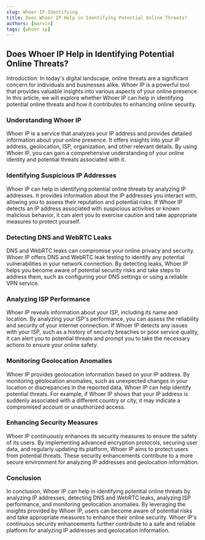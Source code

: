 ```yaml
---
slug: Whoer-IP-Identifying
title: Does Whoer IP Help in Identifying Potential Online Threats?
authors: [marvin]
tags: [whoer ip]
---
```


## **Does Whoer IP Help in Identifying Potential Online Threats?**

Introduction:
In today's digital landscape, online threats are a significant concern for individuals and businesses alike. Whoer IP is a powerful tool that provides valuable insights into various aspects of your online presence. In this article, we will explore whether Whoer IP can help in identifying potential online threats and how it contributes to enhancing online security.

### **Understanding Whoer IP**

Whoer IP is a service that analyzes your IP address and provides detailed information about your online presence. It offers insights into your IP address, geolocation, ISP, organization, and other relevant details. By using Whoer IP, you can gain a comprehensive understanding of your online identity and potential threats associated with it.

### **Identifying Suspicious IP Addresses**

Whoer IP can help in identifying potential online threats by analyzing IP addresses. It provides information about the IP addresses you interact with, allowing you to assess their reputation and potential risks. If Whoer IP detects an IP address associated with suspicious activities or known malicious behavior, it can alert you to exercise caution and take appropriate measures to protect yourself.

### **Detecting DNS and WebRTC Leaks**

DNS and WebRTC leaks can compromise your online privacy and security. Whoer IP offers DNS and WebRTC leak testing to identify any potential vulnerabilities in your network connection. By detecting leaks, Whoer IP helps you become aware of potential security risks and take steps to address them, such as configuring your DNS settings or using a reliable VPN service.

### **Analyzing ISP Performance**

Whoer IP reveals information about your ISP, including its name and location. By analyzing your ISP's performance, you can assess the reliability and security of your internet connection. If Whoer IP detects any issues with your ISP, such as a history of security breaches or poor service quality, it can alert you to potential threats and prompt you to take the necessary actions to ensure your online safety.

### **Monitoring Geolocation Anomalies**

Whoer IP provides geolocation information based on your IP address. By monitoring geolocation anomalies, such as unexpected changes in your location or discrepancies in the reported data, Whoer IP can help identify potential threats. For example, if Whoer IP shows that your IP address is suddenly associated with a different country or city, it may indicate a compromised account or unauthorized access.

### **Enhancing Security Measures**

Whoer IP continuously enhances its security measures to ensure the safety of its users. By implementing advanced encryption protocols, securing user data, and regularly updating its platform, Whoer IP aims to protect users from potential threats. These security enhancements contribute to a more secure environment for analyzing IP addresses and geolocation information.

### **Conclusion**

In conclusion, Whoer IP can help in identifying potential online threats by analyzing IP addresses, detecting DNS and WebRTC leaks, analyzing ISP performance, and monitoring geolocation anomalies. By leveraging the insights provided by Whoer IP, users can become aware of potential risks and take appropriate measures to enhance their online security. Whoer IP's continuous security enhancements further contribute to a safe and reliable platform for analyzing IP addresses and geolocation information.
